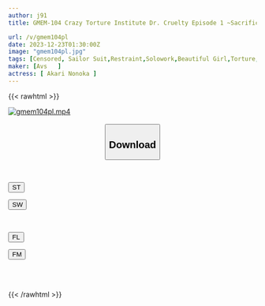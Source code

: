 ```yaml
---
author: j91
title: GMEM-104 Crazy Torture Institute Dr. Cruelty Episode 1 ~Sacrifice Beautiful Girl Dangerous Strong Lewd Awakening Hell~ Yukari Nonoka

url: /v/gmem104pl
date: 2023-12-23T01:30:00Z
image: "gmem104pl.jpg"
tags: [Censored, Sailor Suit,Restraint,Solowork,Beautiful Girl,Torture,Confinement	]
maker: [Avs   ]
actress: [ Akari Nonoka ]
---
```



{{< rawhtml >}}

<div class="video" data-videoid="PJvR9pPzwQt0wbd">
    <a href="javascript:;">
        <img src="/v/gmem104pl/gmem104pl.jpg" width="WIDTH" height="HEIGHT" alt="gmem104pl.mp4" loading="lazy">
    </a>
</div>

<script type="text/javascript" src="https://j91.asia/asset/on-demand-st.js"></script>

<br>
  <link rel="stylesheet" href="https://j91.asia/asset/bs5.css">
  
  <center>
  <button class="btn btn-primary" type="button" data-bs-toggle="collapse" data-bs-target=".multi-collapse" aria-expanded="false" aria-controls="multiCollapseExample1 multiCollapseExample2"><h2>Download</h2></button></center>
</p>
<div class="row">
  <div class="col">
    <div class="collapse multi-collapse" id="multiCollapseExample1">
      <div class="card card-body">
	      	      <br>
<div class="buttons">  
<p><a href="https://streamtape.to/v/PJvR9pPzwQt0wbd" target="_blank"><button class="btn-hover color-3"><i class="fa fa-download"></i> ST</button></a></p>
<p><a href="https://flaswish.com/ipnokrlinqa8" target="_blank"><button class="btn-hover color-2"><i class="fa fa-download"></i> SW</button></a></p></div>
    </div>
  </div>
</div>
  <div class="col">
    <div class="collapse multi-collapse" id="multiCollapseExample2">
      <div class="card card-body">
	      <br>
<div class="buttons">
<p><a href="javascript:;" target="_blank"><button class="btn-hover color-9"><i class="fa fa-download"></i> FL</button></a></p>
<p><a href="javascript:;" target="_blank"><button class="btn-hover color-8"><i class="fa fa-download"></i> FM</button></a></p></div>
<br><br>
      </div>
    </div>
  </div>
</div>

{{< /rawhtml >}}